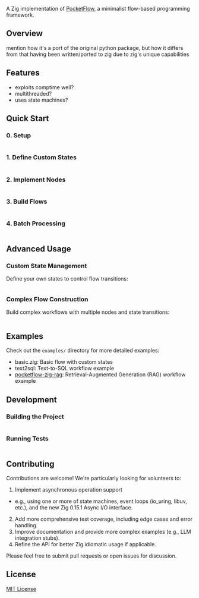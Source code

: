 A Zig implementation of [PocketFlow](https://github.com/The-Pocket/PocketFlow), a minimalist flow-based programming framework.

## Overview

mention how it's a port of the original python package, but how it differs from that having been written/ported to zig due to zig's unique capabilities

## Features

- exploits comptime well?
- multithreaded?
- uses state machines?

## Quick Start

### 0. Setup

```bash
```

### 1. Define Custom States


```zig
```

### 2. Implement Nodes

```zig
```

### 3. Build Flows

```zig
```

### 4. Batch Processing

```zig
```

## Advanced Usage

### Custom State Management

Define your own states to control flow transitions:

```zig
```

### Complex Flow Construction

Build complex workflows with multiple nodes and state transitions:

```zig
```

## Examples

Check out the `examples/` directory for more detailed examples:

- basic.zig: Basic flow with custom states
- text2sql: Text-to-SQL workflow example
- [pocketflow-zig-rag](./examples/pocketflow-zig-rag/README.md): Retrieval-Augmented Generation (RAG) workflow example

## Development

### Building the Project

```bash
```

### Running Tests

```bash
```

## Contributing

Contributions are welcome! We're particularly looking for volunteers to:

1.  Implement asynchronous operation support
  - e.g., using one or more of state machines, event loops (io_uring, libuv, etc.), and the new Zig 0.15.1 Async I/O interface.
2.  Add more comprehensive test coverage, including edge cases and error handling.
3.  Improve documentation and provide more complex examples (e.g., LLM integration stubs).
4.  Refine the API for better Zig idiomatic usage if applicable.

Please feel free to submit pull requests or open issues for discussion.

## License

[MIT License](LICENSE)
